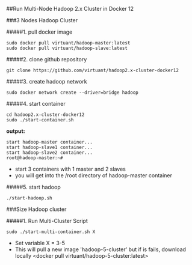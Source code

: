 ##Run Multi-Node Hadoop 2.x Cluster in Docker 12

###3 Nodes Hadoop Cluster

#####1. pull docker image

```
sudo docker pull virtuant/hadoop-master:latest
sudo docker pull virtuant/hadoop-slave:latest
```

#####2. clone github repository

```
git clone https://github.com/virtuant/hadoop2.x-cluster-docker12
```

#####3. create hadoop network

```
sudo docker network create --driver=bridge hadoop
```

#####4. start container

```
cd hadoop2.x-cluster-docker12
sudo ./start-container.sh
```

**output:**

```
start hadoop-master container...
start hadoop-slave1 container...
start hadoop-slave2 container...
root@hadoop-master:~# 
```
- start 3 containers with 1 master and 2 slaves
- you will get into the /root directory of hadoop-master container

#####5. start hadoop

```
./start-hadoop.sh
```

###Size Hadoop cluster


#####1. Run Multi-Cluster Script

```
sudo ./start-multi-container.sh X
```
- Set variable X = 3-5
- This will pull a new image 'hadoop-5-cluster' but if is fails, 
  download locally <docker pull virtuant/hadoop-5-cluster:latest>
